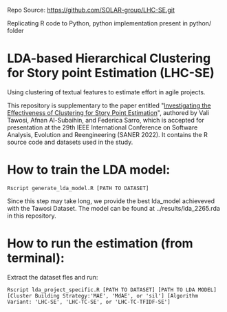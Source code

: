 Repo Source: https://github.com/SOLAR-group/LHC-SE.git

Replicating R code to Python, python implementation present in python/ folder

# LDA-based Hierarchical Clustering for Story point Estimation (LHC-SE)
Using clustering of textual features to estimate effort in agile projects. 

This repository is supplementary to the paper entitled "[Investigating the Effectiveness of Clustering for Story Point Estimation](https://solar.cs.ucl.ac.uk/pdf/tawosi2022saner.pdf)", authored by Vali Tawosi, Afnan Al-Subaihin, and Federica Sarro, which is accepted for presentation at the 29th IEEE International Conference on Software Analysis, Evolution and Reengineering (SANER 2022). It contains the R source code and datasets used in the study.


# How to train the LDA model:

`Rscript generate_lda_model.R [PATH TO DATASET]`

Since this step may take long, we provide the best lda_model achieveved with the Tawosi Dataset. The model can be found at ../results/lda_2265.rda in this repository.

# How to run the estimation (from terminal):
Extract the dataset fles and run:

`Rscript lda_project_specific.R [PATH TO DATASET] [PATH TO LDA MODEL] [Cluster Building Strategy:'MAE', 'MdAE', or 'sil'] [Algorithm Variant: 'LHC-SE', 'LHC-TC-SE', or 'LHC-TC-TFIDF-SE']`
